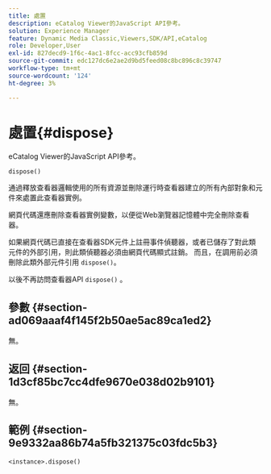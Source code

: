 ```yaml
---
title: 處置
description: eCatalog Viewer的JavaScript API參考。
solution: Experience Manager
feature: Dynamic Media Classic,Viewers,SDK/API,eCatalog
role: Developer,User
exl-id: 827decd9-1f6c-4ac1-8fcc-acc93cfb859d
source-git-commit: edc127dc6e2ae2d9bd5feed08c8bc896c8c39747
workflow-type: tm+mt
source-wordcount: '124'
ht-degree: 3%

---
```


# 處置{#dispose}

eCatalog Viewer的JavaScript API參考。

`dispose()`

通過釋放查看器邏輯使用的所有資源並刪除運行時查看器建立的所有內部對象和元件來處置此查看器實例。

網頁代碼還應刪除查看器實例變數，以便從Web瀏覽器記憶體中完全刪除查看器。

如果網頁代碼已直接在查看器SDK元件上註冊事件偵聽器，或者已儲存了對此類元件的外部引用，則此類偵聽器必須由網頁代碼顯式註銷。 而且，在調用前必須刪除此類外部元件引用 `dispose()`。

以後不再訪問查看器API `dispose()` 。

## 參數 {#section-ad069aaaf4f145f2b50ae5ac89ca1ed2}

無。

## 返回 {#section-1d3cf85bc7cc4dfe9670e038d02b9101}

無。

## 範例 {#section-9e9332aa86b74a5fb321375c03fdc5b3}

```
<instance>.dispose()
```
